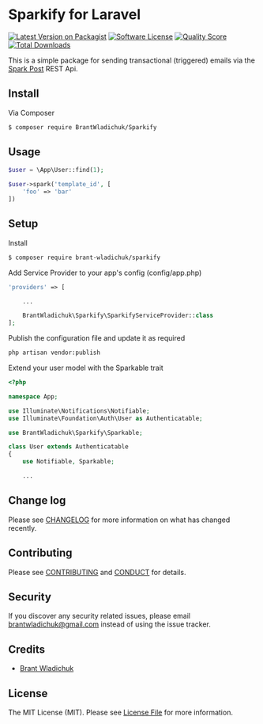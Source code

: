 # Sparkify for Laravel

[![Latest Version on Packagist][ico-version]][link-packagist]
[![Software License][ico-license]](LICENSE.md)
[![Quality Score][ico-code-quality]][link-code-quality]
[![Total Downloads][ico-downloads]][link-downloads]

This is a simple package for sending transactional (triggered) emails via the [Spark Post](https://www.sparkpost.com/) REST Api.

## Install

Via Composer

``` bash
$ composer require BrantWladichuk/Sparkify
```

## Usage

``` php
$user = \App\User::find(1);

$user->spark('template_id', [
    'foo' => 'bar'
])
```

## Setup

Install
``` bash
$ composer require brant-wladichuk/sparkify
```

Add Service Provider to your app's config (config/app.php)

``` php
'providers' => [

    ...

    BrantWladichuk\Sparkify\SparkifyServiceProvider::class
];
```

Publish the configuration file and update it as required
``` bash
php artisan vendor:publish
```

Extend your user model with the Sparkable trait
``` php
<?php

namespace App;

use Illuminate\Notifications\Notifiable;
use Illuminate\Foundation\Auth\User as Authenticatable;

use BrantWladichuk\Sparkify\Sparkable;

class User extends Authenticatable
{
    use Notifiable, Sparkable;

    ...
```

## Change log

Please see [CHANGELOG](CHANGELOG.md) for more information on what has changed recently.


## Contributing

Please see [CONTRIBUTING](CONTRIBUTING.md) and [CONDUCT](CONDUCT.md) for details.

## Security

If you discover any security related issues, please email brantwladichuk@gmail.com instead of using the issue tracker.

## Credits

- [Brant Wladichuk](https://github.com/BrantWladichuk)

## License

The MIT License (MIT). Please see [License File](LICENSE.md) for more information.

[ico-version]: https://img.shields.io/packagist/v/brant-wladichuk/sparkify.svg?style=flat-square
[ico-license]: https://img.shields.io/badge/license-MIT-brightgreen.svg?style=flat-square
[ico-scrutinizer]: https://img.shields.io/scrutinizer/coverage/g/BrantWladichuk/Sparkify.svg?style=flat-square
[ico-code-quality]: https://img.shields.io/scrutinizer/g/BrantWladichuk/Sparkify.svg?style=flat-square
[ico-downloads]: https://img.shields.io/packagist/dt/brant-wladichuk/sparkify.svg?style=flat-square

[link-packagist]: https://packagist.org/packages/brant-wladichuk/sparkify
[link-scrutinizer]: https://scrutinizer-ci.com/g/BrantWladichuk/Sparkify/code-structure
[link-code-quality]: https://scrutinizer-ci.com/g/BrantWladichuk/Sparkify
[link-downloads]: https://packagist.org/packages/brant-wladichuk/sparkify
[link-author]: https://github.com/BrantWladichuk
